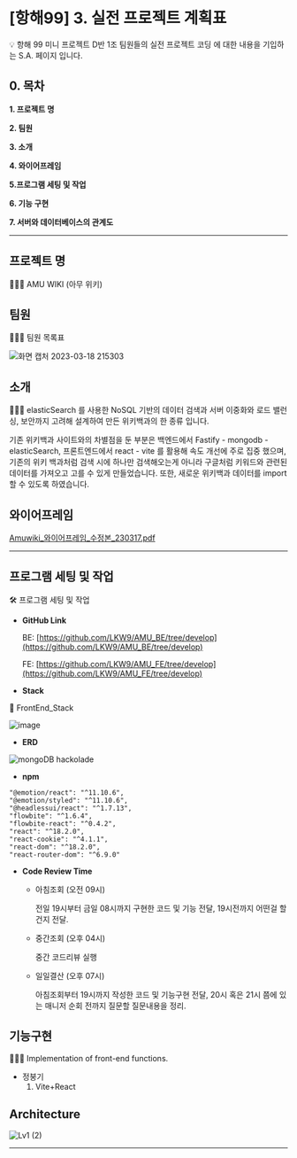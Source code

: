 # [항해99] 3. 실전 프로젝트 계획표

<aside>
💡 항해 99 미니 프로젝트 D반 1조 팀원들의
실전 프로젝트 코딩 에 대한 내용을 기입하는 S.A. 페이지 입니다.

</aside>

## 0. 목차

**1. 프로젝트 명**

**2. 팀원**

**3. 소개**

**4. 와이어프레임**

**5.프로그램 세팅 및 작업**

**6. 기능 구현**

**7. 서버와 데이터베이스의 관계도**


---

## 프로젝트 명

<aside>
💁🏻‍♂️ AMU WIKI (아무 위키)

</aside>

## 팀원

<aside>
💁🏻‍♂️ 팀원 목록표


![화면 캡처 2023-03-18 215303](https://user-images.githubusercontent.com/117289578/226107207-d9e1d31d-ff6d-4c8b-8cec-b86b57883213.png)


</aside>

## 소개

<aside>
💁🏻‍♂️ elasticSearch 를 사용한 NoSQL 기반의 데이터 검색과 
서버 이중화와 로드 밸런싱, 보안까지 고려해 설계하여 만든 위키백과의 한 종류 입니다.

기존 위키백과 사이트와의 차별점을 둔 부분은 
백엔드에서 Fastify - mongodb - elasticSearch, 
프론트엔드에서  react - vite 를 활용해 속도 개선에 주로 집중 했으며,
기존의 위키 백과처럼 검색 시에 하나만 검색해오는게 아니라 구글처럼 키워드와
관련된 데이터를 가져오고 고를 수 있게 만들었습니다.
또한, 새로운 위키백과 데이터를 import 할 수 있도록 하였습니다.
</aside>

## 와이어프레임

[Amuwiki_와이어프레임_수정본_230317.pdf](https://s3-us-west-2.amazonaws.com/secure.notion-static.com/b1f6ae2f-33f0-4812-a540-c2e29691790e/Amuwiki_%EC%99%80%EC%9D%B4%EC%96%B4%ED%94%84%EB%A0%88%EC%9E%84_%EC%88%98%EC%A0%95%EB%B3%B8_230317.pdf)


---

## 프로그램 세팅 및 작업

<aside>
🛠 프로그램 세팅 및 작업

- **GitHub Link**
    
    BE: [https://github.com/LKW9/AMU_BE/tree/develop](https://github.com/LKW9/AMU_BE/tree/develop)
    
    FE: [https://github.com/LKW9/AMU_FE/tree/develop](https://github.com/LKW9/AMU_FE/tree/develop)
    

- **Stack**
    
    
    <aside>
🔗 FrontEnd_Stack


![image](https://user-images.githubusercontent.com/92284361/227667321-e70c40a4-3696-479c-8e80-ede70f874685.png)
    

- **ERD**
    
![mongoDB hackolade](https://user-images.githubusercontent.com/117289578/226113241-62171e24-f7a9-49ca-b573-0e9e8fd4d8ff.png)


- **npm**
 ```
"@emotion/react": "^11.10.6",
"@emotion/styled": "^11.10.6",
"@headlessui/react": "^1.7.13",
"flowbite": "^1.6.4",
"flowbite-react": "^0.4.2",
"react": "^18.2.0",
"react-cookie": "^4.1.1",
"react-dom": "^18.2.0",
"react-router-dom": "^6.9.0"
```    

- **Code Review Time**
    - 아침조회 (오전 09시)
        
        전일 19시부터 금일 08시까지 구현한 코드 및 기능 전달,
        19시전까지 어떤걸 할건지 전달.
        
    - 중간조회 (오후 04시)
        
        중간 코드리뷰 실행
        
    - 일일결산 (오후 07시)
        
        아침조회부터 19시까지 작성한 코드 및 기능구현 전달,
        20시 혹은 21시 쯤에 있는 매니저 순회 전까지 질문할 질문내용을 정리.
        

</aside>


## **기능구현**

<aside>
🙋🏻‍♂️  Implementation of front-end functions.
    
    
- 정붕기
    1. Vite+React

        
</aside>

## Architecture

![Lv1 (2)](https://user-images.githubusercontent.com/92284361/227669592-362a248a-d7be-4e48-b202-77f76d7c8ff6.png)


---

